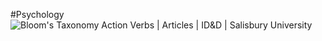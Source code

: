 #Psychology 
![Bloom's Taxonomy Action Verbs | Articles | ID&D | Salisbury University](https://0utwqfl7.cdn.imgeng.in/administration/academic-affairs/instructional-design-delivery/articles/_images/blooms-taxonomy.png)